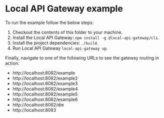 # Local API Gateway example
To run the example follow the below steps:
1. Checkout the contents of this folder to your machine.
2. Install the Local API Gateway: `npm install -g @local-api-gateway/cli`.
3. Install the project dependencies: `./build`.
4. Run Local API Gateway `local-api-gateway up`.

Finally, navigate to one of the following URLs to see the gateway routing in action:
 * http://localhost:8082/example
 * http://localhost:8082/example2
 * http://localhost:8082/example3
 * http://localhost:8082/example4
 * http://localhost:8082/example5
 * http://localhost:8082/example6
 * http://localhost:8082/die
 * http://localhost:8083
